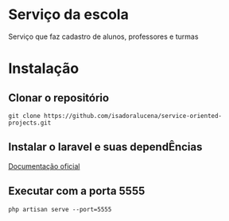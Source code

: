 # Serviço da escola
Serviço que faz cadastro de alunos, professores e turmas

# Instalação

## Clonar o repositório

```
git clone https://github.com/isadoralucena/service-oriented-projects.git
```

## Instalar o laravel e suas dependÊncias
[Documentação oficial](https://laravel.com/)

## Executar com a porta 5555

```
php artisan serve --port=5555
```